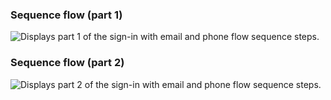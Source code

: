 ### Sequence flow (part 1)

<div class="common-image-format">

![Displays part 1 of the sign-in with email and phone flow sequence steps.](/img/oie-embedded-sdk/oie-embedded-sdk-use-case-sign-in-pwd-phone-nodejs-seq-1.png)

</div>

### Sequence flow (part 2)

<div class="common-image-format">

![Displays part 2 of the sign-in with email and phone flow sequence steps.](/img/oie-embedded-sdk/oie-embedded-sdk-use-case-sign-in-pwd-phone-nodejs-seq-2.png)

</div>
